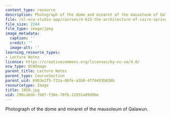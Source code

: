 ```yaml
---
content_type: resource
description: Photograph of the dome and minaret of the mausoleum of Qalawun.
file: /ol-ocw-studio-app/courses/4-615-the-architecture-of-cairo-spring-2002/296cabdefb07f30e78fb21931a89d9be_1059.jpg
file_size: 2244
file_type: image/jpeg
image_metadata:
  caption: ''
  credit: ''
  image-alt: ''
learning_resource_types:
- Lecture Notes
license: https://creativecommons.org/licenses/by-nc-sa/4.0/
ocw_type: OCWImage
parent_title: Lecture Notes
parent_type: CourseSection
parent_uid: 6903e2f5-731a-0bfe-a3b8-4ff0493b836b
resourcetype: Image
title: 1059.jpg
uid: 296cabde-fb07-f30e-78fb-21931a89d9be
---
```

Photograph of the dome and minaret of the mausoleum of Qalawun.
